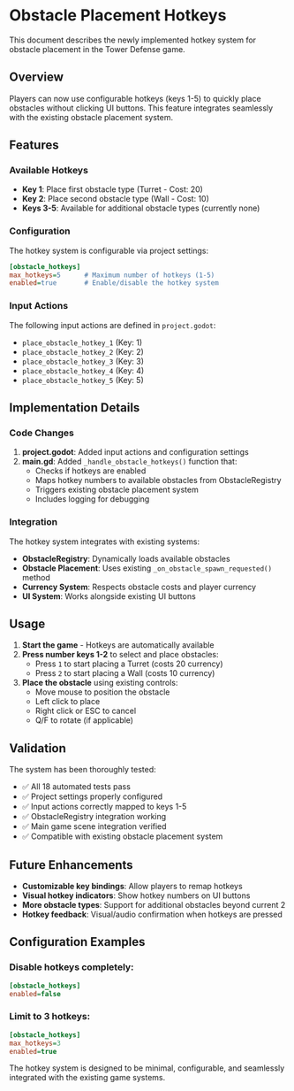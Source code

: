 # Obstacle Placement Hotkeys

This document describes the newly implemented hotkey system for obstacle placement in the Tower Defense game.

## Overview

Players can now use configurable hotkeys (keys 1-5) to quickly place obstacles without clicking UI buttons. This feature integrates seamlessly with the existing obstacle placement system.

## Features

### Available Hotkeys
- **Key 1**: Place first obstacle type (Turret - Cost: 20)
- **Key 2**: Place second obstacle type (Wall - Cost: 10)
- **Keys 3-5**: Available for additional obstacle types (currently none)

### Configuration
The hotkey system is configurable via project settings:

```ini
[obstacle_hotkeys]
max_hotkeys=5      # Maximum number of hotkeys (1-5)
enabled=true       # Enable/disable the hotkey system
```

### Input Actions
The following input actions are defined in `project.godot`:
- `place_obstacle_hotkey_1` (Key: 1)
- `place_obstacle_hotkey_2` (Key: 2)  
- `place_obstacle_hotkey_3` (Key: 3)
- `place_obstacle_hotkey_4` (Key: 4)
- `place_obstacle_hotkey_5` (Key: 5)

## Implementation Details

### Code Changes

1. **project.godot**: Added input actions and configuration settings
2. **main.gd**: Added `_handle_obstacle_hotkeys()` function that:
   - Checks if hotkeys are enabled
   - Maps hotkey numbers to available obstacles from ObstacleRegistry
   - Triggers existing obstacle placement system
   - Includes logging for debugging

### Integration

The hotkey system integrates with existing systems:
- **ObstacleRegistry**: Dynamically loads available obstacles
- **Obstacle Placement**: Uses existing `_on_obstacle_spawn_requested()` method
- **Currency System**: Respects obstacle costs and player currency
- **UI System**: Works alongside existing UI buttons

## Usage

1. **Start the game** - Hotkeys are automatically available
2. **Press number keys 1-2** to select and place obstacles:
   - Press `1` to start placing a Turret (costs 20 currency)
   - Press `2` to start placing a Wall (costs 10 currency)
3. **Place the obstacle** using existing controls:
   - Move mouse to position the obstacle
   - Left click to place
   - Right click or ESC to cancel
   - Q/F to rotate (if applicable)

## Validation

The system has been thoroughly tested:
- ✅ All 18 automated tests pass
- ✅ Project settings properly configured
- ✅ Input actions correctly mapped to keys 1-5
- ✅ ObstacleRegistry integration working
- ✅ Main game scene integration verified
- ✅ Compatible with existing obstacle placement system

## Future Enhancements

- **Customizable key bindings**: Allow players to remap hotkeys
- **Visual hotkey indicators**: Show hotkey numbers on UI buttons
- **More obstacle types**: Support for additional obstacles beyond current 2
- **Hotkey feedback**: Visual/audio confirmation when hotkeys are pressed

## Configuration Examples

### Disable hotkeys completely:
```ini
[obstacle_hotkeys]
enabled=false
```

### Limit to 3 hotkeys:
```ini
[obstacle_hotkeys]
max_hotkeys=3
enabled=true
```

The hotkey system is designed to be minimal, configurable, and seamlessly integrated with the existing game systems.